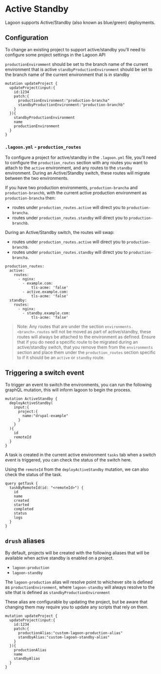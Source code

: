# Active Standby

Lagoon supports Active/Standby (also known as blue/green) deployments.

## Configuration
To change an existing project to support active/standby you'll need to configure some project settings in the Lagoon API

`productionEnviromment` should be set to the branch name of the current environment that is active
`standbyProductionEnvironment` should be set to the branch name of the current environment that is in standby

```
mutation updateProject {
  updateProject(input:{
    id:1234
    patch:{
      productionEnvironment:"production-brancha"
      standbyProductionEnvironment:"production-branchb"
    }
  }){
    standbyProductionEnvironment
    name
    productionEnvironment
  }
}
```
### `.lagoon.yml` - `production_routes`
To configure a project for active/standby in the `.lagoon.yml` file, you'll need to configure the `production_routes` section with any routes you want to attach to the `active` environment, and any routes to the `standby` environment. During an Active/Standby switch, these routes will migrate between the two environments.

If you have two production environments, `production-brancha` and `production-branchb`, with the current active production environment as `production-brancha` then:
* routes under `production_routes.active` will direct you to `production-brancha`.
* routes under `production_routes.standby` will direct you to `production-branchb`.

During an Active/Standby switch, the routes will swap:
* routes under `production_routes.active` will direct you to `production-branchb`.
* routes under `production_routes.standby` will direct you to `production-brancha`.

```
production_routes:
  active:
    routes:
      - nginx:
        - example.com:
            tls-acme: 'false'
        - active.example.com:
            tls-acme: 'false'
  standby:
    routes:
      - nginx:
        - standby.example.com:
            tls-acme: 'false'
```

> Note: Any routes that are under the section `environments.<branch>.routes` will not be moved as part of active/standby, these routes will always be attached to the environment as defined. Ensure that if you do need a specific route to be migrated during an active/standby switch, that you remove them from the `environments` section and place them under the `production_routes` section specific to if it should be an `active` or `standby` route.

## Triggering a switch event

To trigger an event to switch the environments, you can run the following graphQL mutation, this will inform lagoon to begin the process.

```
mutation ActiveStandby {
  deployActiveStandby(
    input:{
      project:{
        name:"drupal-example"
      }
    }
  ){
    id
    remoteId
  }
}
```

A task is created in the current active environment `tasks` tab when a switch event is triggered, you can check the status of the switch here.

Using the `remoteId` from the `deployActiveStandby` mutation, we can also check the status of the task.
```
query getTask {
  taskByRemoteId(id: "<remoteId>") {
    id
    name
    created
    started
    completed
    status
    logs
  }
}
```

## `drush` aliases

By default, projects will be created with the following aliases that will be available when active standby is enabled on a project.
* `lagoon-production`
* `lagoon-standby`

The `lagoon-production` alias will resolve point to whichever site is defined as `productionEnvironment`, where `lagoon-standby` will always resolve to the site that is defined as `standbyProductionEnvironment`

These alias are configurable by updating the project, but be aware that changing them may require you to update any scripts that rely on them.

```
mutation updateProject {
  updateProject(input:{
    id:1234
    patch:{
      productionAlias:"custom-lagoon-production-alias"
      standbyAlias:"custom-lagoon-standby-alias"
    }
  }){
    productionAlias
    name
    standbyAlias
  }
}
```